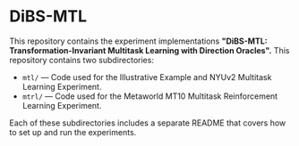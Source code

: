 # DiBS-MTL
This repository contains the experiment implementations **"DiBS-MTL: Transformation-Invariant Multitask Learning with Direction Oracles".**
This repository contains two subdirectories:

- `mtl/`  — Code used for the Illustrative Example and NYUv2 Multitask Learning Experiment.
- `mtrl/` — Code used for the Metaworld MT10 Multitask Reinforcement Learning Experiment.

Each of these subdirectories includes a separate README that covers how to set up and run the experiments.